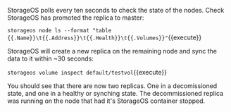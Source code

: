 StorageOS polls every ten seconds to check the state of the nodes. Check StorageOS has promoted the replica to master:

`storageos node ls --format "table {{.Name}}\t{{.Address}}\t{{.Health}}\t{{.Volumes}}"`{{execute}}

StorageOS will create a new replica on the remaining node and sync the data to it within ~30 seconds:

`storageos volume inspect default/testvol`{{execute}}

You should see that there are now two replicas. One in a decomissioned state,
and one in a healthy or synching state. The decommissioned replica was running
on the node that had it's StorageOS container stopped.
